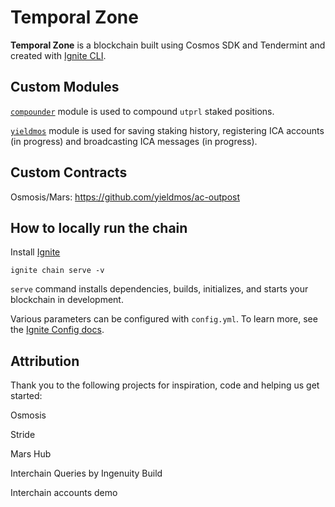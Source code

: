# Temporal Zone
**Temporal Zone** is a blockchain built using Cosmos SDK and Tendermint and created with [Ignite CLI](https://ignite.com/cli).

## Custom Modules

[`compounder`](https://github.com/temporal-zone/temporal/blob/main/x/compounder/README.md) module is used to compound `utprl` staked positions.

[`yieldmos`](https://github.com/temporal-zone/temporal/blob/main/x/yieldmos/README.md) module is used for saving staking history, registering ICA accounts (in 
progress) and broadcasting ICA messages (in progress).

## Custom Contracts

Osmosis/Mars: https://github.com/yieldmos/ac-outpost

## How to locally run the chain

Install [Ignite](https://docs.ignite.com/welcome/install)

```
ignite chain serve -v
```

`serve` command installs dependencies, builds, initializes, and starts your blockchain in development.

Various parameters can be configured with `config.yml`. To learn more, see the [Ignite Config docs](https://docs.ignite.com/references/config).

## Attribution

Thank you to the following projects for inspiration, code and helping us get started:

Osmosis

Stride

Mars Hub

Interchain Queries by Ingenuity Build

Interchain accounts demo
